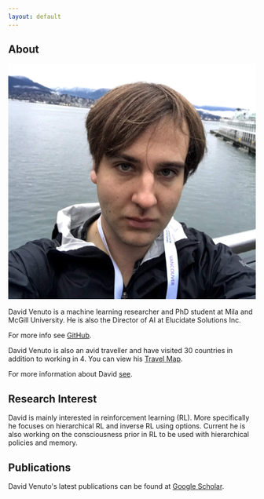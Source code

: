 ```yaml
---
layout: default
---
```


## About

<img class="profile-picture" src="434.jpg">

David Venuto is a machine learning researcher and PhD student at Mila and McGill University.  He is also the Director of AI at Elucidate Solutions Inc.

For more info see [GitHub](https://github.com/dvVenuto).

David Venuto is also an avid traveller and have visited 30 countries in addition to working in 4.  You can view his [Travel Map](https://drive.google.com/open?id=1_QtJdbULTcZpp6Jb8Da1D3T6d7vGn5np&usp=sharing).

For more information about David [see](https://www.wikidata.org/wiki/Q64536153).

## Research Interest

David is mainly interested in reinforcement learning (RL). More specifically he focuses on hierarchical RL and inverse RL using options. Current he is also working on the consciousness prior in RL to be used with hierarchical policies and memory.

## Publications 

David Venuto's latest publications can be found at [Google Scholar](https://scholar.google.ca/citations?user=32rbUtYAAAAJ&hl=en).






